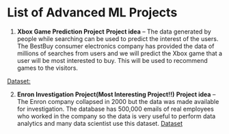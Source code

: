 # List of Advanced ML Projects

1. **Xbox Game Prediction Project**
**Project idea** – The data generated by people while searching can be used to predict the interest of the users. The BestBuy consumer electronics company has provided the data of millions of searches from users and we will predict the Xbox game that a user will be most interested to buy. This will be used to recommend games to the visitors.

<a href = "https://www.kaggle.com/c/acm-sf-chapter-hackathon-small/overview">Dataset: </a>

2. **Enron Investigation Project(Most Interesting Project!!)**
**Project idea** – The Enron company collapsed in 2000 but the data was made available for investigation. The database has 500,000 emails of real employees who worked in the 
company so the data is very useful to perform data analytics and many data scientist use this dataset.
<a href = "https://www.cs.cmu.edu/~enron/">Dataset</a>
